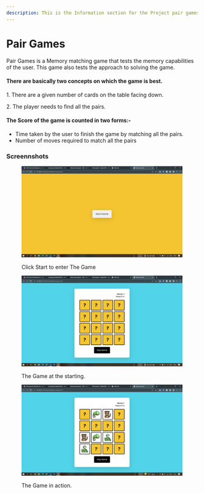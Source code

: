 ```yaml
---
description: This is the Information section for the Project pair games.
---
```


# Pair Games

Pair Games is a Memory matching game that tests the memory capabilities of the user. This game also tests the approach to solving the game.

#### There are basically two concepts on which the game is best.

1\. There are a given number of cards on the table facing down.

2\. The player needs to find all the pairs.

#### The Score of the game is counted in two forms:-

* Time taken by the user to finish the game by matching all the pairs.
* Number of moves required to match all the pairs

### Screennshots

<figure><img src="images/Screenshot (338).png" alt=""><figcaption><p>Click Start to enter The Game</p></figcaption></figure>

<figure><img src="images/Screenshot (339).png" alt=""><figcaption><p>The Game at the starting.</p></figcaption></figure>

<figure><img src="images/Screenshot (340).png" alt=""><figcaption><p>The Game in action.</p></figcaption></figure>
